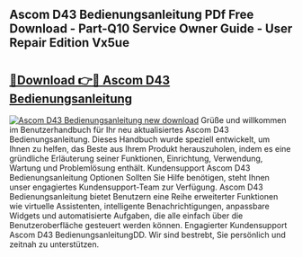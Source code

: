 ## Ascom D43 Bedienungsanleitung PDf Free Download - Part-Q10 Service Owner Guide - User Repair Edition Vx5ue

# <h2><a href="http://df5fzi3.blite.top/?on=Ascom+D43+Bedienungsanleitung">🔗Download 👉🔴 Ascom D43 Bedienungsanleitung</a></h2>

[![Ascom D43 Bedienungsanleitung new download](https://i.imgur.com/lujVjoI.png)](http://df5fzi3.blite.top/?on=Ascom+D43+Bedienungsanleitung)
Grüße und willkommen im Benutzerhandbuch für Ihr neu aktualisiertes Ascom D43 Bedienungsanleitung. Dieses Handbuch wurde speziell entwickelt, um Ihnen zu helfen, das Beste aus Ihrem Produkt herauszuholen, indem es eine gründliche Erläuterung seiner Funktionen, Einrichtung, Verwendung, Wartung und Problemlösung enthält. Kundensupport Ascom D43 Bedienungsanleitung Optionen Sollten Sie Hilfe benötigen, steht Ihnen unser engagiertes Kundensupport-Team zur Verfügung. Ascom D43 Bedienungsanleitung bietet Benutzern eine Reihe erweiterter Funktionen wie virtuelle Assistenten, intelligente Benachrichtigungen, anpassbare Widgets und automatisierte Aufgaben, die alle einfach über die Benutzeroberfläche gesteuert werden können. Engagierter Kundensupport Ascom D43 BedienungsanleitungDD. Wir sind bestrebt, Sie persönlich und zeitnah zu unterstützen.
